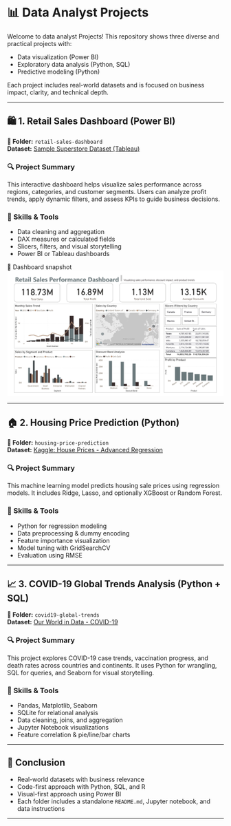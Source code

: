 # 📊 Data Analyst Projects

Welcome to data analyst Projects! This repository shows three diverse and practical projects with:

- Data visualization (Power BI)
- Exploratory data analysis (Python, SQL)
- Predictive modeling (Python)

Each project includes real-world datasets and is focused on business impact, clarity, and technical depth.

---

## 🛍️ 1. Retail Sales Dashboard (Power BI)

**📁 Folder:** `retail-sales-dashboard`  
**Dataset:** [Sample Superstore Dataset (Tableau)](https://community.tableau.com/s/sample-superstore)

### 🔍 Project Summary
This interactive dashboard helps visualize sales performance across regions, categories, and customer segments. Users can analyze profit trends, apply dynamic filters, and assess KPIs to guide business decisions.

### 🧰 Skills & Tools
- Data cleaning and aggregation
- DAX measures or calculated fields
- Slicers, filters, and visual storytelling
- Power BI or Tableau dashboards

📸 Dashboard snapshot
![Dasboard](image/Dashboard.jpg)

---

## 🏠 2. Housing Price Prediction (Python)

**📁 Folder:** `housing-price-prediction`  
**Dataset:** [Kaggle: House Prices - Advanced Regression](https://www.kaggle.com/c/house-prices-advanced-regression-techniques)

### 🔍 Project Summary
This machine learning model predicts housing sale prices using regression models. It includes Ridge, Lasso, and optionally XGBoost or Random Forest.

### 🧰 Skills & Tools
- Python for regression modeling
- Data preprocessing & dummy encoding
- Feature importance visualization
- Model tuning with GridSearchCV
- Evaluation using RMSE

---

## 📈 3. COVID-19 Global Trends Analysis (Python + SQL)

**📁 Folder:** `covid19-global-trends`  
**Dataset:** [Our World in Data - COVID-19](https://ourworldindata.org/coronavirus)

### 🔍 Project Summary
This project explores COVID-19 case trends, vaccination progress, and death rates across countries and continents. It uses Python for wrangling, SQL for queries, and Seaborn for visual storytelling.

### 🧰 Skills & Tools
- Pandas, Matplotlib, Seaborn
- SQLite for relational analysis
- Data cleaning, joins, and aggregation
- Jupyter Notebook visualizations
- Feature correlation & pie/line/bar charts

---


## 🧠 Conclusion

- Real-world datasets with business relevance  
- Code-first approach with Python, SQL, and R  
- Visual-first approach using Power BI  
- Each folder includes a standalone `README.md`, Jupyter notebook, and data instructions

---



